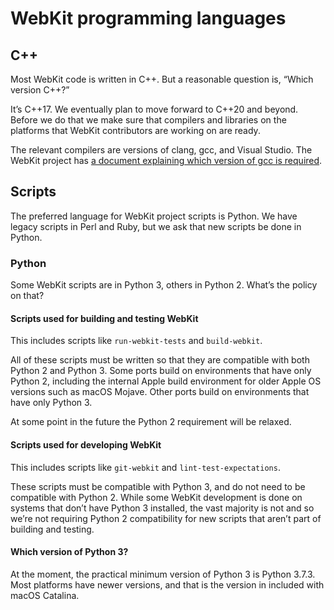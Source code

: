 # WebKit programming languages

## C++

Most WebKit code is written in C++. But a reasonable question is, “Which version C++?”

It’s C++17.
We eventually plan to move forward to C++20 and beyond.
Before we do that we make sure that compilers and libraries
on the platforms that WebKit contributors are working on are ready.

The relevant compilers are versions of clang, gcc, and Visual Studio.
The WebKit project has [a document explaining which version of gcc is required](https://trac.webkit.org/wiki/WebKitGTK/GCCRequirement).

## Scripts

The preferred language for WebKit project scripts is Python.
We have legacy scripts in Perl and Ruby, but we ask that new scripts be done in Python.

### Python

Some WebKit scripts are in Python 3, others in Python 2. What’s the policy on that?

#### Scripts used for building and testing WebKit

This includes scripts like `run-webkit-tests` and `build-webkit`.

All of these scripts must be written so that they are compatible with both Python 2 and Python 3.
Some ports build on environments that have only Python 2, including the internal Apple build
environment for older Apple OS versions such as macOS Mojave.
Other ports build on environments that have only Python 3.

At some point in the future the Python 2 requirement will be relaxed.

#### Scripts used for developing WebKit

This includes scripts like `git-webkit` and `lint-test-expectations`.

These scripts must be compatible with Python 3,
and do not need to be compatible with Python 2.
While some WebKit development is done on systems
that don’t have Python 3 installed, the vast majority is not
and so we’re not requiring Python 2 compatibility for new scripts
that aren’t part of building and testing.

#### Which version of Python 3?

At the moment, the practical minimum version of Python 3 is Python 3.7.3.
Most platforms have newer versions, and that is the version in included with macOS Catalina.
